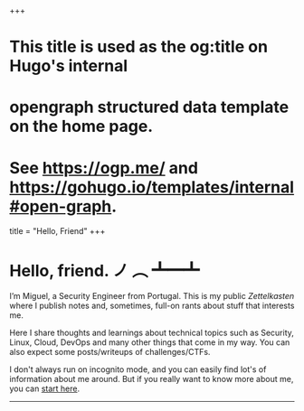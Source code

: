 +++
# This title is used as the og:title on Hugo's internal
# opengraph structured data template on the home page.
# See https://ogp.me/ and https://gohugo.io/templates/internal#open-graph.
title = "Hello, Friend"
+++

# Hello, friend. ノ ︵ ┻━┻

I’m Miguel, a Security Engineer from Portugal. This is my public *Zettelkasten* where I publish notes and, sometimes, full-on rants about stuff that interests me.

Here I share thoughts and learnings about technical topics such as Security, Linux, Cloud, DevOps and many other things that come in my way. You can also expect some posts/writeups of challenges/CTFs.

I don't always run on incognito mode, and you can easily find lot's of information about me around. But if you really want to know more about me, you can [start here](/about).

---
